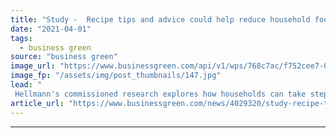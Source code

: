```yaml
---
title: "Study -  Recipe tips and advice could help reduce household food waste by a third"
date: "2021-04-01"
tags: 
  - business green
source: "business green"
image_url: "https://www.businessgreen.com/api/v1/wps/768c7ac/f752cee7-004c-4a9c-9c17-e8bea4379b9c/9/Food-waste-credit-Eivaisla-185x114.jpg"
image_fp: "/assets/img/post_thumbnails/147.jpg"
lead: "
 Hellmann's commissioned research explores how households can take steps to help tackle the 900 million tonne global food waste mountain ..."
article_url: "https://www.businessgreen.com/news/4029320/study-recipe-tips-advice-help-reduce-household-food-waste"
---
```


---
